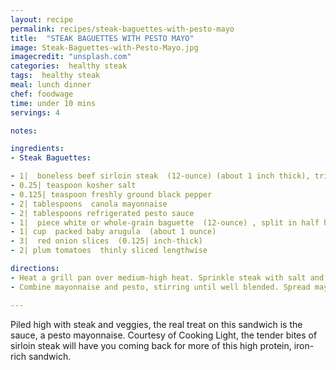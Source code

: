 ```yaml
---
layout: recipe
permalink: recipes/steak-baguettes-with-pesto-mayo
title:  "STEAK BAGUETTES WITH PESTO MAYO"
image: Steak-Baguettes-with-Pesto-Mayo.jpg
imagecredit: "unsplash.com"
categories:  healthy steak
tags:  healthy steak
meal: lunch dinner
chef: foodwage
time: under 10 mins
servings: 4

notes:

ingredients:
- Steak Baguettes:

- 1|  boneless beef sirloin steak  (12-ounce) (about 1 inch thick), trimmed
- 0.25| teaspoon kosher salt
- 0.125| teaspoon freshly ground black pepper
- 2| tablespoons  canola mayonnaise
- 2| tablespoons refrigerated pesto sauce
- 1|  piece white or whole-grain baguette  (12-ounce) , split in half horizontally
- 1| cup  packed baby arugula  (about 1 ounce)
- 3|  red onion slices  (0.125| inch-thick)
- 2| plum tomatoes  thinly sliced lengthwise

directions:
- Heat a grill pan over medium-high heat. Sprinkle steak with salt and pepper. Add steak to pan, and cook 2 1/2 minutes on each side or until desired degree of doneness. Remove the steak from pan, and let stand 5 minutes. Cut steak across grain into thin slices.
- Combine mayonnaise and pesto, stirring until well blended. Spread mayonnaise mixture evenly over cut sides of bread. Layer bottom half of bread with arugula, red onion, steak, and tomato; top with top half of bread. Cut sandwich diagonally into 4 equal pieces.

---
```


Piled high with steak and veggies, the real treat on this sandwich is the sauce, a pesto mayonnaise. Courtesy of Cooking Light, the tender bites of sirloin steak will have you coming back for more of this high protein, iron-rich sandwich.